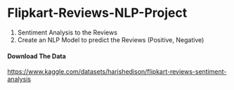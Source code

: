 # Flipkart-Reviews-NLP-Project
1. Sentiment Analysis to the Reviews
2. Create an NLP Model to predict the Reviews (Positive, Negative)
#### Download The Data
https://www.kaggle.com/datasets/harishedison/flipkart-reviews-sentiment-analysis
